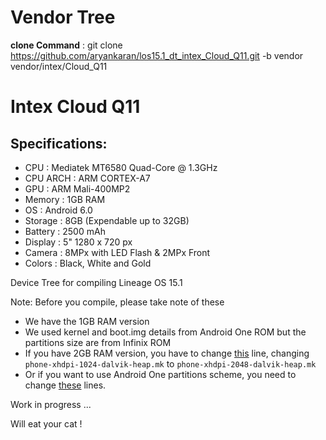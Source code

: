 # Vendor Tree 

<b>clone Command</b> :  git clone https://github.com/aryankaran/los15.1_dt_intex_Cloud_Q11.git -b vendor vendor/intex/Cloud_Q11

Intex Cloud Q11
===============================================

Specifications:
--------------
- CPU      : Mediatek MT6580 Quad-Core @ 1.3GHz
- CPU ARCH : ARM CORTEX-A7
- GPU      : ARM Mali-400MP2
- Memory   : 1GB RAM
- OS       : Android 6.0
- Storage  : 8GB (Expendable up to 32GB)
- Battery  : 2500 mAh
- Display  : 5" 1280 x 720 px
- Camera   : 8MPx with LED Flash & 2MPx Front
- Colors   : Black, White and Gold


Device Tree for compiling Lineage OS 15.1


Note:
Before you compile, please take note of these
- We have the 1GB RAM version
- We used kernel and boot.img details from Android One ROM but the partitions size are from Infinix ROM
- If you have 2GB RAM version, you have to change [this](https://github.com/d5110-devs/android_device_infinix_d5110/blob/cm-13.0/device_d5110_infinix.mk#L141) line, changing `phone-xhdpi-1024-dalvik-heap.mk` to `phone-xhdpi-2048-dalvik-heap.mk`
- Or if you want to use Android One partitions scheme, you need to change [these](https://github.com/d5110-devs/android_device_infinix_d5110/blob/cm-13.0/BoardConfig.mk#L36-#L39) lines.


Work in progress ...

Will eat your cat !